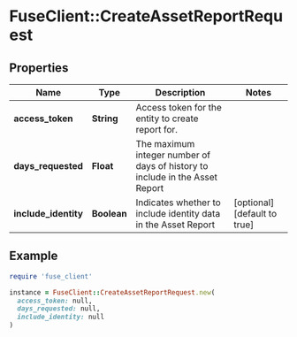 # FuseClient::CreateAssetReportRequest

## Properties

| Name | Type | Description | Notes |
| ---- | ---- | ----------- | ----- |
| **access_token** | **String** | Access token for the entity to create report for. |  |
| **days_requested** | **Float** | The maximum integer number of days of history to include in the Asset Report |  |
| **include_identity** | **Boolean** | Indicates whether to include identity data in the Asset Report | [optional][default to true] |

## Example

```ruby
require 'fuse_client'

instance = FuseClient::CreateAssetReportRequest.new(
  access_token: null,
  days_requested: null,
  include_identity: null
)
```

